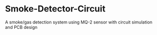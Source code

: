 # Smoke-Detector-Circuit
A smoke/gas detection system using MQ-2 sensor with circuit simulation and PCB design
